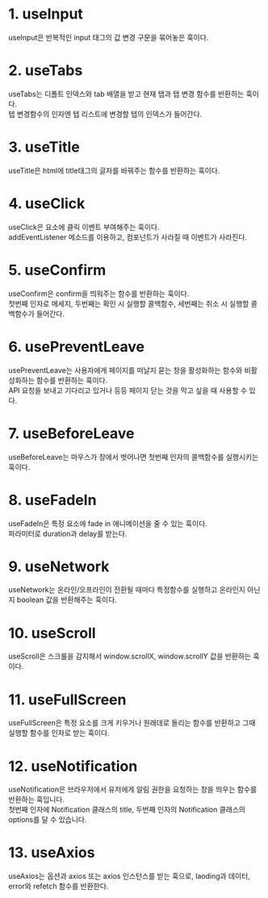 # **1. useInput**

useInput은 반복적인 input 태그의 값 변경 구문을 묶어놓은 훅이다.

# **2. useTabs**

useTabs는 디폴트 인덱스와 tab 배열을 받고 현재 탭과 탭 변경 함수를 반환하는 훅이다.<br>
텝 변경함수의 인자엔 텝 리스트에 변경할 텝의 인덱스가 들어간다.

# **3. useTitle**

useTitle은 html에 title태그의 글자를 바꿔주는 함수를 반환하는 훅이다.

# **4. useClick**

useClick은 요소에 클릭 이벤트 부여해주는 훅이다.<br>
addEventListener 메소드를 이용하고, 컴포넌트가 사라질 때 이벤트가 사라진다.

# **5. useConfirm**

useConfirm은 confirm을 띄워주는 함수를 반환하는 훅이다.<br>
첫번째 인자로 메세지, 두번째는 확인 시 실행할 콜백함수, 세번째는 취소 시 실행할 콜백함수가 들어간다.

# **6. usePreventLeave**

usePreventLeave는 사용자에게 페이지를 떠날지 묻는 창을 활성화하는 함수와 비활성화하는 함수를 반환하는 훅이다.<br>
API 요청을 보내고 기다리고 있거나 등등 페이지 닫는 것을 막고 싶을 때 사용할 수 있다.

# **7. useBeforeLeave**

useBeforeLeave는 마우스가 창에서 벗어나면 첫번째 인자의 콜백함수를 실행시키는 훅이다.

# **8. useFadeIn**

useFadeIn은 특정 요소에 fade in 애니메이션을 줄 수 있는 훅이다.<br>
파라미터로 duration과 delay를 받는다.

# **9. useNetwork**

useNetwork는 온라인/오프라인이 전환될 때마다 특정함수를 실행하고 온라인지 아닌지 boolean 값을 반환해주는 훅이다.

# **10. useScroll**

useScroll은 스크롤을 감지해서 window.scrollX, window.scrollY 값을 반환하는 훅이다.

# **11. useFullScreen**

useFullScreen은 특정 요소를 크게 키우거나 원래데로 돌리는 함수를 반환하고 그때 실행할 함수를 인자로 받는 훅이다.

# **12. useNotification**

useNotification은 브라우저에서 유저에게 알림 권한을 요청하는 창을 띄우는 함수를 반환하는 훅입니다.<br>
첫번째 인자에 Notification 클래스의 title, 두번째 인자의 Notification 클래스의 options를 달 수 있습니다.

# **13. useAxios**

useAxios는 옵션과 axios 또는 axios 인스턴스를 받는 훅으로, laoding과 데이터, error와 refetch 함수를 반환한다.
